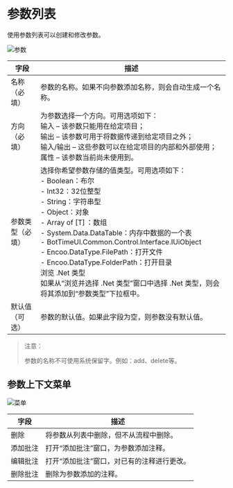 # 参数列表 
使用参数列表可以创建和修改参数。 

![参数](https://docimages.blob.core.chinacloudapi.cn/images/Studio/Argument/argumentPanel.png)

|字段 |	描述 |
|-----|------|
|名称（必填）| 参数的名称。如果不向参数添加名称，则会自动生成一个名称。 |
|方向（必填） |为参数选择一个方向。可用选项如下：</br>输入 – 该参数只能用在给定项目；</br>输出 – 该参数可用于将数据传递到给定项目之外；</br>输入/输出 – 这些参数可以在给定项目的内部和外部使用；</br>属性 – 该参数当前尚未使用到。
|参数类型（必填） |选择你希望参数存储的值类型。可用选项如下：</br>- Boolean：布尔 </br>- Int32：32位整型</br>- String：字符串型</br>- Object：对象</br>- Array of [T] ：数组</br> - System.Data.DataTable：内存中数据的一个表 </br> - BotTimeUI.Common.Control.Interface.IUiObject </br>- Encoo.DataType.FilePath：打开文件<br>- Encoo.DataType.FolderPath：打开目录<br>浏览 .Net 类型</br>如果从“浏览并选择 .Net 类型”窗口中选择 .Net 类型，则会将其添加到“参数类型”下拉框中。 |
|默认值（可选）|参数的默认值。如果此字段为空，则参数没有默认值。 |

>注意：
>
>参数的名称不可使用系统保留字。例如：add、delete等。 

## 参数上下文菜单 

![菜单](https://docimages.blob.core.chinacloudapi.cn/images/Studio/Argument/argumentPanelMenu.png)

|字段 |	描述 |
|-----|------|
|删除 |	将参数从列表中删除，但不从流程中删除。| 
|添加批注| 	打开“添加批注”窗口，为参数添加注释。 |
|编辑批注| 	打开“添加批注”窗口，对已有的注释进行更改。 |
|删除批注| 	删除为参数添加的注释。| 
